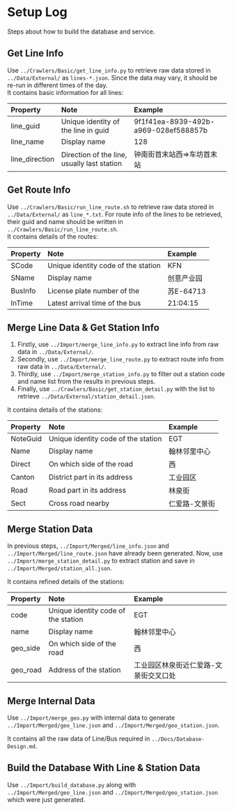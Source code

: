 Setup Log
============

Steps about how to build the database and service.


## Get Line Info    
Use `../Crawlers/Basic/get_line_info.py` to retrieve raw data stored in `../Data/External/` as `lines-*.json`. Since the data may vary, it should be re-run in different times of the day.    
It contains basic information for all lines:        

| Property       | Note             | Example                          |
| :------------- | :--------------- | :------------------------------- |
| line_guid | Unique identity of the line in guid | 9f1f41ea-8939-492b-a969-028ef588857b |
| line_name | Display name | 128 |
| line_direction | Direction of the line, usually last station | 钟南街首末站西=>车坊首末站 |


## Get Route Info
Use `../Crawlers/Basic/run_line_route.sh` to retrieve raw data stored in `../Data/External/` as `line_*.txt`. For route info of the lines to be retrieved, their guid and name should be written in `../Crawlers/Basic/run_line_route.sh`.    
It contains details of the routes:        

| Property       | Note             | Example                          |
| :------------- | :--------------- | :------------------------------- |
| SCode | Unique identity code of the station | KFN |
| SName | Display name | 创意产业园 | 
| BusInfo | License plate number of the | 苏E-64713 |
| InTime | Latest arrival time of the bus | 21:04:15 | 


## Merge Line Data & Get Station Info
1. Firstly, use `../Import/merge_line_info.py` to extract line info from raw data in `../Data/External/`.       
2. Secondly, use `../Import/merge_line_route.py` to extract route info from raw data in `../Data/External/`.       
3. Thirdly, use `../Import/merge_station_info.py` to filter out a station code and name list from the results in previous steps.        
4. Finally, use `../Crawlers/Basic/get_station_detail.py` with the list to retrieve `../Data/External/station_detail.json`.        

It contains details of the stations:        

| Property       | Note             | Example                          |
| :------------- | :--------------- | :------------------------------- |
| NoteGuid | Unique identity code of the station  | EGT  | 
| Name | Display name  | 翰林邻里中心  | 
| Direct | On which side of the road  | 西  | 
| Canton | District part in its address  | 工业园区  | 
| Road | Road part in its address  | 林泉街  | 
| Sect | Cross road nearby  | 仁爱路-文景街  | 


## Merge Station Data
In previous steps, `../Import/Merged/line_info.json` and `../Import/Merged/line_route.json` have already been generated. Now, use `../Import/merge_station_detail.py` to extract station and save in `../Import/Merged/station_all.json`.        

It contains refined details of the stations:        
    
| Property       | Note             | Example                          |
| :------------- | :--------------- | :------------------------------- |
| code | Unique identity code of the station  | EGT  | 
| name | Display name  | 翰林邻里中心  | 
| geo_side | On which side of the road  | 西  | 
| geo_road | Address of the station  | 工业园区林泉街近仁爱路-文景街交叉口处  | 


## Merge Internal Data

Use `../Import/merge_geo.py` with internal data to generate `../Import/Merged/geo_line.json` and `../Import/Merged/geo_station.json`.        

It contains all the raw data of Line/Bus required in `../Docs/Database-Design.md`.


## Build the Database With Line & Station Data

Use `../Import/build_database.py` along with `../Import/Merged/geo_line.json` and `../Import/Merged/geo_station.json` which were just generated. 


